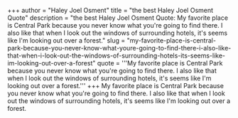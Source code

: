 +++
author = "Haley Joel Osment"
title = "the best Haley Joel Osment Quote"
description = "the best Haley Joel Osment Quote: My favorite place is Central Park because you never know what you're going to find there. I also like that when I look out the windows of surrounding hotels, it's seems like I'm looking out over a forest."
slug = "my-favorite-place-is-central-park-because-you-never-know-what-youre-going-to-find-there-i-also-like-that-when-i-look-out-the-windows-of-surrounding-hotels-its-seems-like-im-looking-out-over-a-forest"
quote = '''My favorite place is Central Park because you never know what you're going to find there. I also like that when I look out the windows of surrounding hotels, it's seems like I'm looking out over a forest.'''
+++
My favorite place is Central Park because you never know what you're going to find there. I also like that when I look out the windows of surrounding hotels, it's seems like I'm looking out over a forest.
